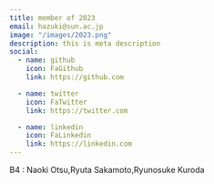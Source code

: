 ```yaml
---
title: member of 2023
email: hazuki@sun.ac.jp
image: "/images/2023.png"
description: this is meta description
social:
  - name: github
    icon: FaGithub
    link: https://github.com

  - name: twitter
    icon: FaTwitter
    link: https://twitter.com

  - name: linkedin
    icon: FaLinkedin
    link: https://linkedin.com
---
```

B4 : Naoki Otsu,Ryuta Sakamoto,Ryunosuke Kuroda

